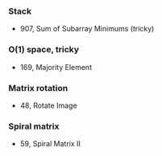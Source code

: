 ### Stack
- 907, Sum of Subarray Minimums (tricky)

### O(1) space, tricky
- 169, Majority Element

### Matrix rotation
- 48, Rotate Image

### Spiral matrix
- 59, Spiral Matrix II
